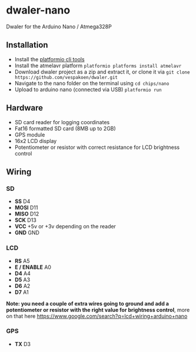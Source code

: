 # dwaler-nano

Dwaler for the Arduino Nano / Atmega328P

## Installation

- Install the [platformio cli tools](http://docs.platformio.org/en/latest/installation.html)
- Install the atmelavr platform `platformio platforms install atmelavr`
- Download dwaler project as a zip and extract it, or clone it via `git clone https://github.com/vespakoen/dwaler.git`
- Navigate to the nano folder on the terminal using `cd chips/nano`
- Upload to arduino nano (connected via USB) `platformio run`

## Hardware

- SD card reader for logging coordinates
- Fat16 formatted SD card (8MB up to 2GB)
- GPS module
- 16x2 LCD display
- Potentiometer or resistor with correct resistance for LCD brightness control

## Wiring

### SD

- **SS** D4
- **MOSI** D11
- **MISO** D12
- **SCK** D13
- **VCC** +5v or +3v depending on the reader
- **GND** GND

### LCD

- **RS** A5
- **E / ENABLE** A0
- **D4** A4
- **D5** A3
- **D6** A2
- **D7** A1

**Note: you need a couple of extra wires going to ground and add a potentiometer or resistor with the right value for brightness control**, more on that here https://www.google.com/search?q=lcd+wiring+arduino+nano

### GPS

- **TX** D3
